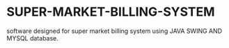 # SUPER-MARKET-BILLING-SYSTEM
software designed for super market billing system using JAVA SWING AND MYSQL database.
